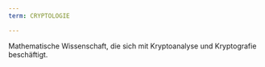 ```yaml
---
term: CRYPTOLOGIE

---
```

Mathematische Wissenschaft, die sich mit Kryptoanalyse und Kryptografie beschäftigt.